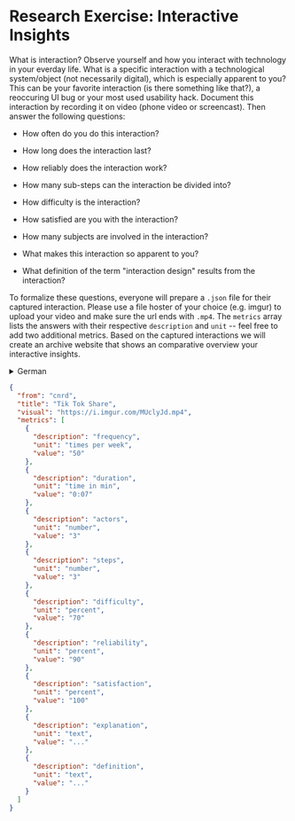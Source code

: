 # Research Exercise: Interactive Insights

What is interaction? Observe yourself and how you interact with technology in your everday life. What is a specific interaction with a technological system/object (not necessarily digital), which is especially apparent to you? This can be your favorite interaction (is there something like that?), a reoccuring UI bug or your most used usability hack. Document this interaction by recording it on video (phone video or screencast). Then answer the following questions:

- How often do you do this interaction?
- How long does the interaction last?
- How reliably does the interaction work?
- How many sub-steps can the interaction be divided into?
- How difficulty is the interaction?
- How satisfied are you with the interaction?
- How many subjects are involved in the interaction?

- What makes this interaction so apparent to you?
- What definition of the term "interaction design" results from the interaction?

To formalize these questions, everyone will prepare a `.json` file for their captured interaction. Please use a file hoster of your choice (e.g. imgur) to upload your video and make sure the url ends with `.mp4`. The `metrics` array lists the answers with their respective `description` and `unit` -- feel free to add two additional metrics. Based on the captured interactions we will create an archive website that shows an comparative overview your interactive insights.

<details>
  <summary>German</summary>
  Was ist Interaktion? Beobachtet euch selbst und wie ihr im Alltag mit Technologie interagiert. Was ist eine spezifische Interaktion mit einem technologischen System/Objekt (nicht unbedingt digital), die euch besonders auffällt? Das kann eure Lieblingsinteraktion sein (gibt es so etwas?), ein wiederkehrender UI Bug oder euer meistgenutzter usability hack. Dokumentiert diese Interaktion, indem ihr sie auf Video aufnehmt (Handyvideo oder Screencast). Beantwortet dann die folgenden Fragen: 
  
  - Wie oft macht ihr diese Interaktion?
  - Wie lange dauert die Interaktion?
  - Wie zuverlässig funktioniert das Zusammenspiel?
  - In wie viele Teilschritte kann die Interaktion unterteilt werden?
  - Wie schwierig ist die Interaktion?
  - Wie zufrieden seid ihr mit der Interaktion?
  - Wie viele Akteure sind an der Interaktion beteiligt?
  
  - Was macht diese Interaktion für euch so offensichtlich?
  - Welche Definition des Begriffs "Interaktionsdesign" ergibt sich aus der Interaktion?

  Um diese Fragen zu formalisieren, werdet ihr individuell eine `.json` Datei für eure aufgenommene Interaktion vorbereiten. Bitte verwendet einen Filehoster eurer Wahl (z.B. imgur), um euer Video hochzuladen und stellt sicher, dass die URL mit `.mp4` endet. Das Array `metrics` listet die Antworten mit der jeweiligen `description` und `unit` auf -- gerne könnt ihr zwei weitere Metriken hinzufügen. Auf der Grundlage der erfassten Interaktionen erstellen wir eine Archiv website, die einen vergleichenden Überblick über eure interactive insights zeigt.
</details>

```json
{
  "from": "cnrd",
  "title": "Tik Tok Share",
  "visual": "https://i.imgur.com/MUclyJd.mp4",
  "metrics": [
    {
      "description": "frequency",
      "unit": "times per week",
      "value": "50"
    },
    {
      "description": "duration",
      "unit": "time in min",
      "value": "0:07"
    },
    {
      "description": "actors",
      "unit": "number",
      "value": "3"
    },
    {
      "description": "steps",
      "unit": "number",
      "value": "3"
    },
    {
      "description": "difficulty",
      "unit": "percent",
      "value": "70"
    },
    {
      "description": "reliability",
      "unit": "percent",
      "value": "90"
    },
    {
      "description": "satisfaction",
      "unit": "percent",
      "value": "100"
    },
    {
      "description": "explanation",
      "unit": "text",
      "value": "..."
    },
    {
      "description": "definition",
      "unit": "text",
      "value": "..."
    }
  ]
}
```
